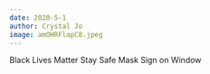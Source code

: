 ```yaml
---
date: 2020-5-1
author: Crystal Jo
image: amOHRFlapC8.jpeg
---
```

Black Lives Matter Stay Safe Mask Sign on Window